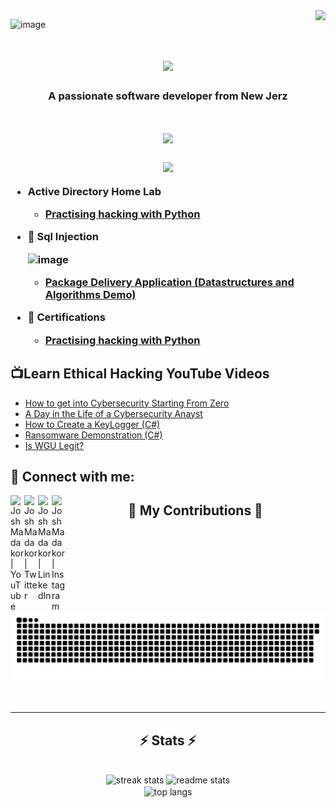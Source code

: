 <img align="right" src="https://visitor-badge.laobi.icu/badge?page_id=elcasodepaz.Elcasodepaz" />

![image](https://github.com/elcasodepaz/Elcasodepaz/assets/88005094/91396d0b-e5c7-47a8-82a5-178e34824b13)




<h1 align="center">
    <img src="https://readme-typing-svg.herokuapp.com/?font=Righteous&size=35&center=true&vCenter=true&width=500&height=70&duration=4000&lines=Hi+There!+👋;+I'm+ElcasoD3PaZ;" />
</h1>

<h3 align="center">A passionate software developer from New Jerz </h3>


<h1 align="center">
  <a href="https://git.io/typing-svg">
    <img src="https://readme-typing-svg.herokuapp.com/?
font=Righteous&size=35&center=true&vCenter=true&width=500&height=70&duration=4000&lines=Hi+There!+👋;+I'm+El+caso!;"/>
</h1>

<h3 align="center>A passionate Security Analyst from New Jersey </h3>

  <br/>


<div align="center">
<p align="center">
  <a href="https://skillicons.dev">
    <img src="https://skillicons.dev/icons?i=linux,py,mysql,git,docker,vim" />
  </a>
</p>
  



- <b> Active Directory Home Lab </b>
  - [Practising hacking with Python](https://github.com/joshmadakor1/Algorithms-Practice)
- <b>💉 Sql Injection</b>



  <b>![image](https://github.com/elcasodepaz/Elcasodepaz/assets/88005094/642a0650-713b-4d13-9ecf-65f60c2bfd01)</b>
  - [Package Delivery Application (Datastructures and Algorithms Demo)](https://github.com/joshmadakor1/Package-Delivery-Pathfinding-Algorithm)
- <b> 📃 Certifications </b>
   - [Practising hacking with Python](https://github.com/joshmadakor1/Algorithms-Practice)


<h2>📺Learn Ethical Hacking YouTube Videos</h2>

- [How to get into Cybersecurity Starting From Zero](https://www.youtube.com/watch?v=a83ASGn_V_s)
- [A Day in the Life of a Cybersecurity Anayst](https://www.youtube.com/watch?v=uHy3oM7NnoU)
- [How to Create a KeyLogger (C#)](https://www.youtube.com/watch?v=N-L9hklSlNk)
- [Ransomware Demonstration (C#)](https://www.youtube.com/watch?v=OfvdQeh79s0)
- [Is WGU Legit?](https://www.youtube.com/watch?v=E2MwRWxDBkA)

<h2> 🤳 Connect with me:</h2>

[<img align="left" alt="JoshMadakor | YouTube" width="22px" src="https://cdn.jsdelivr.net/npm/simple-icons@v3/icons/youtube.svg" />][youtube]
[<img align="left" alt="JoshMadakor | Twitter" width="22px" src="https://cdn.jsdelivr.net/npm/simple-icons@v3/icons/twitter.svg" />][twitter]
[<img align="left" alt="JoshMadakor | LinkedIn" width="22px" src="https://cdn.jsdelivr.net/npm/simple-icons@v3/icons/linkedin.svg" />][linkedin]
[<img align="left" alt="JoshMadakor | Instagram" width="22px" src="https://cdn.jsdelivr.net/npm/simple-icons@v3/icons/instagram.svg" />][instagram]

[twitter]: https://twitter.com/elcaso
[youtube]: https://www.youtube.com/c/elcaso
[instagram]: https://www.instagram.com/elcaso/
[linkedin]: https://linkedin.com/in/B.A.G





<div align="center">
  <h2> 🐍  My Contributions 🐍 </h2>
   <br>
  <img alt="snake eating my contributions" src="https://raw.githubusercontent.com/elcasodepaz/Elcasodepaz/output/github-contribution-grid-snake.svg" />
<br/><br/><br/>
</div>

<hr/>
<h2 align="center">⚡ Stats ⚡</h2>
<br>
<div align=center>
  <img width=390 src="https://github-readme-streak-stats-salesp07.vercel.app/?user=Elcasodepaz&count_private=true&theme=react&border_radius=10" alt="streak stats"/>
  <img width=390 src="https://github-readme-stats-salesp07.vercel.app/api?username=Elcasodepaz&count_private=true&show_icons=true&theme=react&rank_icon=github&border_radius=10" alt="readme stats" />
  <br/>
  <img width=325 align="center" src="https://github-readme-stats-salesp07.vercel.app/api/top-langs/?username=Elcasodepaz&hide=HTML&langs_count=8&layout=compact&theme=react&border_radius=10&size_weight=0.5&count_weight=0.5&exclude_repo=github-readme-stats" alt="top langs" />
</div>





